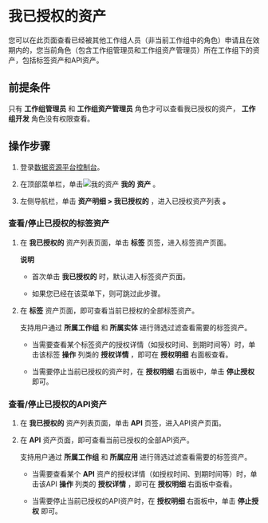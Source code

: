 我已授权的资产 
============================

您可以在此页面查看已经被其他工作组人员（非当前工作组中的角色）申请且在效期内的，您当前角色（包含工作组管理员和工作组资产管理员）所在工作组下的资产，包括标签资产和API资产。

前提条件 
-------------------------

只有 **工作组管理员** 和 **工作组资产管理员** 角色才可以查看我已授权的资产， **工作组开发** 角色没有权限查看。

操作步骤 
-------------------------

1. 登录[数据资源平台控制台](https://dataq.console.aliyun.com)。

   

2. 在顶部菜单栏，单击![我的资产](https://static-aliyun-doc.oss-accelerate.aliyuncs.com/assets/img/zh-CN/8860133261/p282760.png) **我的** **资产** 。

   

3. 左侧导航栏，单击 **资产明细 \> 我已授权的** ，进入已授权资产列表 **。**

   




### 查看/停止已授权的标签资产 

1. 在 **我已授权的** 资产列表页面，单击 **标签** 页签，进入标签资产页面。

   **说明**

   
   * 首次单击 **我已授权的** 时，默认进入标签资产页面。

     
   
   * 如果您已经在该菜单下，则可跳过此步骤。

     
   

   
   

2. 在 **标签** 资产页面，即可查看当前已授权的全部标签资产。

   支持用户通过 **所属工作组** 和 **所属实体** 进行筛选过滤查看需要的标签资产。
   * 当需要查看某个标签资产的授权详情（如授权时间、到期时间等）时，单击该标签 **操作** 列类的 **授权详情** ，即可在 **授权明细** 右面板查看。

     
   
   * 当需要停止当前已授权的资产时，在 **授权明细** 右面板中，单击 **停止授权** 即可。

     
   

   




### 查看/停止已授权的API资产 

1. 在 **我已授权的** 资产列表页面，单击 **API** 页签，进入API资产页面。

   

2. 在 **API** 资产页面，即可查看当前已授权的全部API资产。

   支持用户通过 **所属工作组** 和 **所属应用** 进行筛选过滤查看需要的标签资产。
   * 当需要查看某个 **API** 资产的授权详情（如授权时间、到期时间等）时，单击该API **操作** 列类的 **授权详情** ，即可在 **授权明细** 右面板中查看。

     
   
   * 当需要停止当前已授权的API资产时，在 **授权明细** 右面板中，单击 **停止授权** 即可。

     
   

   



